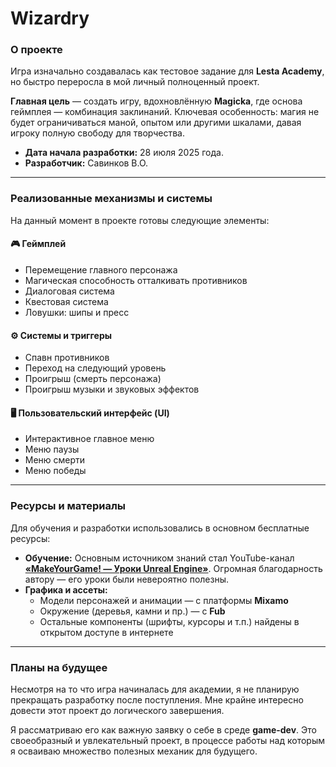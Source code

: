 # Wizardry

### О проекте

Игра изначально создавалась как тестовое задание для **Lesta Academy**, но быстро переросла в мой личный полноценный проект.

**Главная цель** — создать игру, вдохновлённую **Magicka**, где основа геймплея — комбинация заклинаний. Ключевая особенность: магия не будет ограничиваться маной, опытом или другими шкалами, давая игроку полную свободу для творчества.

*   **Дата начала разработки:** 28 июля 2025 года.
*   **Разработчик:** Савинков В.О.

---

### Реализованные механизмы и системы

На данный момент в проекте готовы следующие элементы:

#### 🎮 Геймплей
*   Перемещение главного персонажа
*   Магическая способность отталкивать противников
*   Диалоговая система
*   Квестовая система
*   Ловушки: шипы и пресс

#### ⚙️ Системы и триггеры
*   Спавн противников
*   Переход на следующий уровень
*   Проигрыш (смерть персонажа)
*   Проигрыш музыки и звуковых эффектов

#### 🖥️ Пользовательский интерфейс (UI)
*   Интерактивное главное меню
*   Меню паузы
*   Меню смерти
*   Меню победы

---

### Ресурсы и материалы

Для обучения и разработки использовались в основном бесплатные ресурсы:

*   **Обучение:** Основным источником знаний стал YouTube-канал **[«MakeYourGame! — Уроки Unreal Engine»](https://www.youtube.com/@MakeYourGame_UnrealEngine)**. Огромная благодарность автору — его уроки были невероятно полезны.
*   **Графика и ассеты:**
    *   Модели персонажей и анимации — с платформы **Mixamo**
    *   Окружение (деревья, камни и пр.) — с **Fub**
    *   Остальные компоненты (шрифты, курсоры и т.п.) найдены в открытом доступе в интернете

---

### Планы на будущее

Несмотря на то что игра начиналась для академии, я не планирую прекращать разработку после поступления. Мне крайне интересно довести этот проект до логического завершения.

Я рассматриваю его как важную заявку о себе в среде **game-dev**. Это своеобразный и увлекательный проект, в процессе работы над которым я осваиваю множество полезных механик для будущего.
